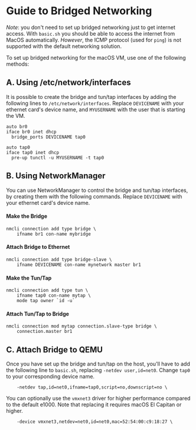 Guide to Bridged Networking
===========================

*Note*: you don't need to set up bridged networking just to get internet access. With `basic.sh` you should be able to access the internet from MacOS automatically. *However*, the ICMP protocol (used for `ping`) is not supported with the default networking solution. 

To set up bridged networking for the macOS VM, use one of the following methods:


## A. Using /etc/network/interfaces

It is possible to create the bridge and tun/tap interfaces by adding the following lines to `/etc/network/interfaces`. Replace `DEVICENAME` with your ethernet card's device name, and `MYUSERNAME` with the user that is starting the VM.

```
auto br0
iface br0 inet dhcp
  bridge_ports DEVICENAME tap0

auto tap0
iface tap0 inet dhcp
  pre-up tunctl -u MYUSERNAME -t tap0
```

## B. Using NetworkManager
You can use NetworkManager to control the bridge and tun/tap interfaces, by creating them with the following commands. Replace `DEVICENAME` with your ethernet card's device name.

#### Make the Bridge
```
nmcli connection add type bridge \
    ifname br1 con-name mybridge
```

#### Attach Bridge to Ethernet
```
nmcli connection add type bridge-slave \
    ifname DEVICENAME con-name mynetwork master br1
```

#### Make the Tun/Tap
```
nmcli connection add type tun \
    ifname tap0 con-name mytap \
    mode tap owner `id -u`
```

#### Attach Tun/Tap to Bridge
```
nmcli connection mod mytap connection.slave-type bridge \
    connection.master br1
```

## C. Attach Bridge to QEMU
Once you have set up the bridge and tun/tap on the host, you'll have to add the following line to `basic.sh`, replacing `-netdev user,id=net0`. Change `tap0` to your corresponding device name.

```
    -netdev tap,id=net0,ifname=tap0,script=no,downscript=no \
```
You can optionally use the `vmxnet3` driver for higher performance compared to the default e1000. Note that replacing it requires macOS El Capitan or higher.
```
    -device vmxnet3,netdev=net0,id=net0,mac=52:54:00:c9:18:27 \
```

